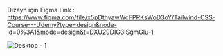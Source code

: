 Dizayn için Figma Link : https://www.figma.com/file/x5pDthyawWcFPRKsWoD3oY/Tailwind-CSS-Course---Udemy?type=design&node-id=0%3A1&mode=design&t=DXU29DIG3ISgmGIu-1

![Desktop - 1](https://github.com/webeestech/tailwind-udemy/assets/117581315/e71f9d49-dbd3-4d07-843d-5cf2969bd94b)
